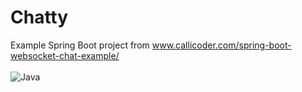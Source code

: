 # Chatty
Example Spring Boot project from www.callicoder.com/spring-boot-websocket-chat-example/
<br>
<br>
![Java](https://github.com/Lylio/images/blob/master/spring-boot.jpg)
